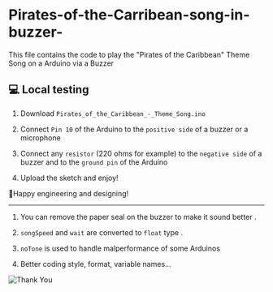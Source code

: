 # Pirates-of-the-Carribean-song-in-buzzer-
This file contains the code to play the "Pirates of the Caribbean" Theme Song on a Arduino via a Buzzer

## 💻 Local testing

1. Download `Pirates_of_the_Caribbean_-_Theme_Song.ino`

2. Connect `Pin 10` of the Arduino to the `positive side` of a buzzer or a microphone

3. Connect any `resistor` (220 ohms for example) to the `negative side` of a buzzer and to the `ground pin` of the Arduino

4. Upload the sketch and enjoy!


🚀Happy engineering and designing!

---



1. You can remove the paper seal on the buzzer to make it sound better .

2. `songSpeed` and `wait` are converted to `float` type .

3. `noTone` is used to handle malperformance of some Arduinos 

4. Better coding style, format, variable names... 

![Thank You](https://img.shields.io/badge/Thank%20You!-blue?style=flat-square&logo=smile)
